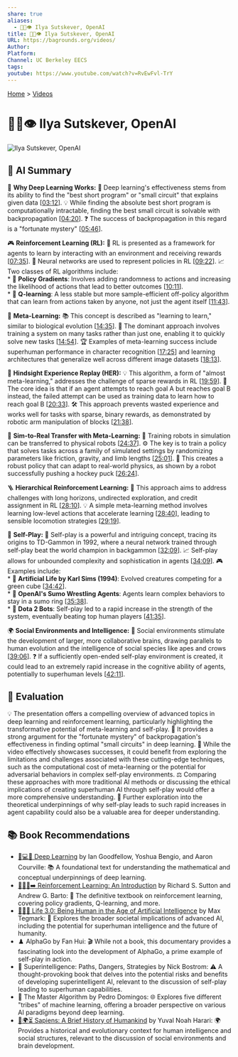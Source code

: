 ```yaml
---
share: true
aliases:
  - 🤖🧠👁️ Ilya Sutskever, OpenAI
title: 🤖🧠👁️ Ilya Sutskever, OpenAI
URL: https://bagrounds.org/videos/
Author: 
Platform: 
Channel: UC Berkeley EECS
tags: 
youtube: https://www.youtube.com/watch?v=RvEwFvl-TrY
---
```

[Home](../index.md) > [Videos](./index.md)  
# 🤖🧠👁️ Ilya Sutskever, OpenAI  
![Ilya Sutskever, OpenAI](https://www.youtube.com/watch?v=RvEwFvl-TrY)  
  
## 🤖 AI Summary  
🤖 **Why Deep Learning Works:** 🧠 Deep learning's effectiveness stems from its ability to find the "best short program" or "small circuit" that explains given data \[[03:12](http://www.youtube.com/watch?v=RvEwFvl-TrY&t=192)\]. 💡 While finding the absolute best short program is computationally intractable, finding the best small circuit is solvable with backpropagation \[[04:20](http://www.youtube.com/watch?v=RvEwFvl-TrY&t=260)\]. ❓ The success of backpropagation in this regard is a "fortunate mystery" \[[05:46](http://www.youtube.com/watch?v=RvEwFvl-TrY&t=346)\].  
  
🎮 **Reinforcement Learning (RL):** 🤖 RL is presented as a framework for agents to learn by interacting with an environment and receiving rewards \[[07:35](http://www.youtube.com/watch?v=RvEwFvl-TrY&t=455)\]. 🧠 Neural networks are used to represent policies in RL \[[09:22](http://www.youtube.com/watch?v=RvEwFvl-TrY&t=562)\]. 📈 Two classes of RL algorithms include:  
    * 🎲 **Policy Gradients**: Involves adding randomness to actions and increasing the likelihood of actions that lead to better outcomes \[[10:11](http://www.youtube.com/watch?v=RvEwFvl-TrY&t=611)\].  
    * 🔄 **Q-learning**: A less stable but more sample-efficient off-policy algorithm that can learn from actions taken by anyone, not just the agent itself \[[11:43](http://www.youtube.com/watch?v=RvEwFvl-TrY&t=703)\].  
  
🧠 **Meta-Learning:** 📚 This concept is described as "learning to learn," similar to biological evolution \[[14:35](http://www.youtube.com/watch?v=RvEwFvl-TrY&t=875)\]. 🎯 The dominant approach involves training a system on many tasks rather than just one, enabling it to quickly solve new tasks \[[14:54](http://www.youtube.com/watch?v=RvEwFvl-TrY&t=894)\]. 🏆 Examples of meta-learning success include superhuman performance in character recognition \[[17:25](http://www.youtube.com/watch?v=RvEwFvl-TrY&t=1045)\] and learning architectures that generalize well across different image datasets \[[18:13](http://www.youtube.com/watch?v=RvEwFvl-TrY&t=1093)\].  
  
🔄 **Hindsight Experience Replay (HER):** 💡 This algorithm, a form of "almost meta-learning," addresses the challenge of sparse rewards in RL \[[19:59](http://www.youtube.com/watch?v=RvEwFvl-TrY&t=1199)\]. 🎯 The core idea is that if an agent attempts to reach goal A but reaches goal B instead, the failed attempt can be used as training data to learn how to reach goal B \[[20:33](http://www.youtube.com/watch?v=RvEwFvl-TrY&t=1233)\]. 🛠️ This approach prevents wasted experience and works well for tasks with sparse, binary rewards, as demonstrated by robotic arm manipulation of blocks \[[21:38](http://www.youtube.com/watch?v=RvEwFvl-TrY&t=1298)\].  
  
🤖 **Sim-to-Real Transfer with Meta-Learning:** 🧪 Training robots in simulation can be transferred to physical robots \[[24:37](http://www.youtube.com/watch?v=RvEwFvl-TrY&t=1477)\]. ⚙️ The key is to train a policy that solves tasks across a family of simulated settings by randomizing parameters like friction, gravity, and limb lengths \[[25:01](http://www.youtube.com/watch?v=RvEwFvl-TrY&t=1501)\]. 🚀 This creates a robust policy that can adapt to real-world physics, as shown by a robot successfully pushing a hockey puck \[[26:24](http://www.youtube.com/watch?v=RvEwFvl-TrY&t=1584)\].  
  
🪜 **Hierarchical Reinforcement Learning:** 🧩 This approach aims to address challenges with long horizons, undirected exploration, and credit assignment in RL \[[28:10](http://www.youtube.com/watch?v=RvEwFvl-TrY&t=1690)\]. 💡 A simple meta-learning method involves learning low-level actions that accelerate learning \[[28:40](http://www.youtube.com/watch?v=RvEwFvl-TrY&t=1720)\], leading to sensible locomotion strategies \[[29:19](http://www.youtube.com/watch?v=RvEwFvl-TrY&t=1759)\].  
  
🤝 **Self-Play:** 🌟 Self-play is a powerful and intriguing concept, tracing its origins to TD-Gammon in 1992, where a neural network trained through self-play beat the world champion in backgammon \[[32:09](http://www.youtube.com/watch?v=RvEwFvl-TrY&t=1929)\]. 📈 Self-play allows for unbounded complexity and sophistication in agents \[[34:09](http://www.youtube.com/watch?v=RvEwFvl-TrY&t=2049)\]. 🎮 Examples include:  
    * 🌱 **Artificial Life by Karl Sims (1994)**: Evolved creatures competing for a green cube \[[34:42](http://www.youtube.com/watch?v=RvEwFvl-TrY&t=2082)\].  
    * 🤼 **OpenAI's Sumo Wrestling Agents**: Agents learn complex behaviors to stay in a sumo ring \[[35:38](http://www.youtube.com/watch?v=RvEwFvl-TrY&t=2138)\].  
    * 👾 **Dota 2 Bots**: Self-play led to a rapid increase in the strength of the system, eventually beating top human players \[[41:35](http://www.youtube.com/watch?v=RvEwFvl-TrY&t=2495)\].  
  
🌍 **Social Environments and Intelligence:** 🧠 Social environments stimulate the development of larger, more collaborative brains, drawing parallels to human evolution and the intelligence of social species like apes and crows \[[39:06](http://www.youtube.com/watch?v=RvEwFvl-TrY&t=2346)\]. ❓ If a sufficiently open-ended self-play environment is created, it could lead to an extremely rapid increase in the cognitive ability of agents, potentially to superhuman levels \[[42:11](http://www.youtube.com/watch?v=RvEwFvl-TrY&t=2531)\].  
  
## 🤔 Evaluation  
💡 The presentation offers a compelling overview of advanced topics in deep learning and reinforcement learning, particularly highlighting the transformative potential of meta-learning and self-play. 🧠 It provides a strong argument for the "fortunate mystery" of backpropagation's effectiveness in finding optimal "small circuits" in deep learning. 🔄 While the video effectively showcases successes, it could benefit from exploring the limitations and challenges associated with these cutting-edge techniques, such as the computational cost of meta-learning or the potential for adversarial behaviors in complex self-play environments. ⚖️ Comparing these approaches with more traditional AI methods or discussing the ethical implications of creating superhuman AI through self-play would offer a more comprehensive understanding. 🚀 Further exploration into the theoretical underpinnings of why self-play leads to such rapid increases in agent capability could also be a valuable area for deeper understanding.  
  
## 📚 Book Recommendations  
* [🧠💻🤖 Deep Learning](../books/deep-learning.md) by Ian Goodfellow, Yoshua Bengio, and Aaron Courville: 📚 A foundational text for understanding the mathematical and conceptual underpinnings of deep learning.  
* [🤖➕🧠➡️ Reinforcement Learning: An Introduction](../books/reinforcement-learning-an-introduction.md) by Richard S. Sutton and Andrew G. Barto: 🧠 The definitive textbook on reinforcement learning, covering policy gradients, Q-learning, and more.  
* [🧬👥💾 Life 3.0: Being Human in the Age of Artificial Intelligence](../books/life-3-0.md) by Max Tegmark: 🤔 Explores the broader societal implications of advanced AI, including the potential for superhuman intelligence and the future of humanity.  
* ♟️ AlphaGo by Fan Hui: 🎬 While not a book, this documentary provides a fascinating look into the development of AlphaGo, a prime example of self-play in action.  
* 🤖 Superintelligence: Paths, Dangers, Strategies by Nick Bostrom: ⚠️ A thought-provoking book that delves into the potential risks and benefits of developing superintelligent AI, relevant to the discussion of self-play leading to superhuman capabilities.  
* 🧠 The Master Algorithm by Pedro Domingos: 🌐 Explores five different "tribes" of machine learning, offering a broader perspective on various AI paradigms beyond deep learning.  
* [📜🌍⏳ Sapiens: A Brief History of Humankind](../books/sapiens-a-brief-history-of-humankind.md) by Yuval Noah Harari: 🌍 Provides a historical and evolutionary context for human intelligence and social structures, relevant to the discussion of social environments and brain development.